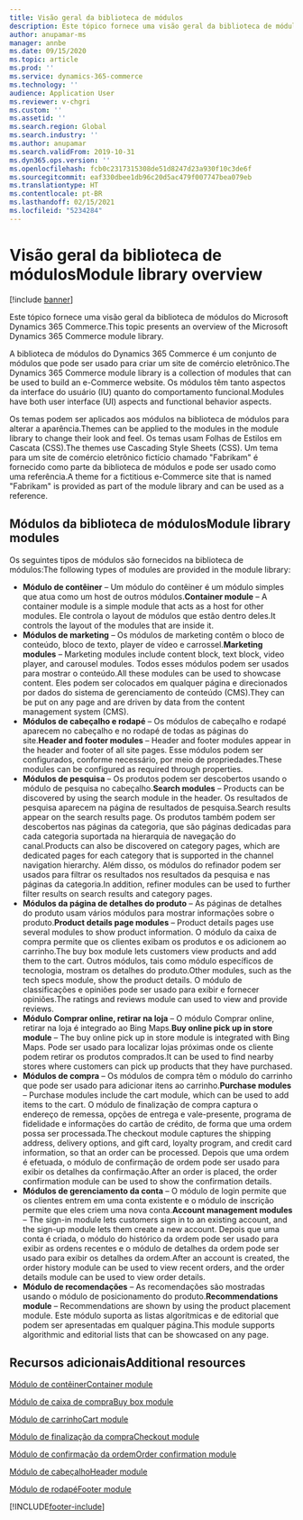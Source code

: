 ```yaml
---
title: Visão geral da biblioteca de módulos
description: Este tópico fornece uma visão geral da biblioteca de módulos do Microsoft Dynamics 365 Commerce.
author: anupamar-ms
manager: annbe
ms.date: 09/15/2020
ms.topic: article
ms.prod: ''
ms.service: dynamics-365-commerce
ms.technology: ''
audience: Application User
ms.reviewer: v-chgri
ms.custom: ''
ms.assetid: ''
ms.search.region: Global
ms.search.industry: ''
ms.author: anupamar
ms.search.validFrom: 2019-10-31
ms.dyn365.ops.version: ''
ms.openlocfilehash: fcb0c2317315308de51d8247d23a930f10c3de6f
ms.sourcegitcommit: eaf330dbee1db96c20d5ac479f007747bea079eb
ms.translationtype: HT
ms.contentlocale: pt-BR
ms.lasthandoff: 02/15/2021
ms.locfileid: "5234284"
---
```

# <a name="module-library-overview"></a><span data-ttu-id="e9ce3-103">Visão geral da biblioteca de módulos</span><span class="sxs-lookup"><span data-stu-id="e9ce3-103">Module library overview</span></span>

[!include [banner](includes/banner.md)]

<span data-ttu-id="e9ce3-104">Este tópico fornece uma visão geral da biblioteca de módulos do Microsoft Dynamics 365 Commerce.</span><span class="sxs-lookup"><span data-stu-id="e9ce3-104">This topic presents an overview of the Microsoft Dynamics 365 Commerce module library.</span></span>

<span data-ttu-id="e9ce3-105">A biblioteca de módulos do Dynamics 365 Commerce é um conjunto de módulos que pode ser usado para criar um site de comércio eletrônico.</span><span class="sxs-lookup"><span data-stu-id="e9ce3-105">The Dynamics 365 Commerce module library is a collection of modules that can be used to build an e-Commerce website.</span></span> <span data-ttu-id="e9ce3-106">Os módulos têm tanto aspectos da interface do usuário (IU) quanto do comportamento funcional.</span><span class="sxs-lookup"><span data-stu-id="e9ce3-106">Modules have both user interface (UI) aspects and functional behavior aspects.</span></span>

<span data-ttu-id="e9ce3-107">Os temas podem ser aplicados aos módulos na biblioteca de módulos para alterar a aparência.</span><span class="sxs-lookup"><span data-stu-id="e9ce3-107">Themes can be applied to the modules in the module library to change their look and feel.</span></span> <span data-ttu-id="e9ce3-108">Os temas usam Folhas de Estilos em Cascata (CSS).</span><span class="sxs-lookup"><span data-stu-id="e9ce3-108">The themes use Cascading Style Sheets (CSS).</span></span> <span data-ttu-id="e9ce3-109">Um tema para um site de comércio eletrônico fictício chamado "Fabrikam" é fornecido como parte da biblioteca de módulos e pode ser usado como uma referência.</span><span class="sxs-lookup"><span data-stu-id="e9ce3-109">A theme for a fictitious e-Commerce site that is named "Fabrikam" is provided as part of the module library and can be used as a reference.</span></span>

## <a name="module-library-modules"></a><span data-ttu-id="e9ce3-110">Módulos da biblioteca de módulos</span><span class="sxs-lookup"><span data-stu-id="e9ce3-110">Module library modules</span></span>

<span data-ttu-id="e9ce3-111">Os seguintes tipos de módulos são fornecidos na biblioteca de módulos:</span><span class="sxs-lookup"><span data-stu-id="e9ce3-111">The following types of modules are provided in the module library:</span></span>

- <span data-ttu-id="e9ce3-112">**Módulo de contêiner** – Um módulo do contêiner é um módulo simples que atua como um host de outros módulos.</span><span class="sxs-lookup"><span data-stu-id="e9ce3-112">**Container module** – A container module is a simple module that acts as a host for other modules.</span></span> <span data-ttu-id="e9ce3-113">Ele controla o layout de módulos que estão dentro deles.</span><span class="sxs-lookup"><span data-stu-id="e9ce3-113">It controls the layout of the modules that are inside it.</span></span>
- <span data-ttu-id="e9ce3-114">**Módulos de marketing** – Os módulos de marketing contêm o bloco de conteúdo, bloco de texto, player de vídeo e carrossel.</span><span class="sxs-lookup"><span data-stu-id="e9ce3-114">**Marketing modules** – Marketing modules include content block, text block, video player, and carousel modules.</span></span> <span data-ttu-id="e9ce3-115">Todos esses módulos podem ser usados para mostrar o conteúdo.</span><span class="sxs-lookup"><span data-stu-id="e9ce3-115">All these modules can be used to showcase content.</span></span> <span data-ttu-id="e9ce3-116">Eles podem ser colocados em qualquer página e direcionados por dados do sistema de gerenciamento de conteúdo (CMS).</span><span class="sxs-lookup"><span data-stu-id="e9ce3-116">They can be put on any page and are driven by data from the content management system (CMS).</span></span>
- <span data-ttu-id="e9ce3-117">**Módulos de cabeçalho e rodapé** – Os módulos de cabeçalho e rodapé aparecem no cabeçalho e no rodapé de todas as páginas do site.</span><span class="sxs-lookup"><span data-stu-id="e9ce3-117">**Header and footer modules** – Header and footer modules appear in the header and footer of all site pages.</span></span> <span data-ttu-id="e9ce3-118">Esse módulos podem ser configurados, conforme necessário, por meio de propriedades.</span><span class="sxs-lookup"><span data-stu-id="e9ce3-118">These modules can be configured as required through properties.</span></span>
- <span data-ttu-id="e9ce3-119">**Módulos de pesquisa** – Os produtos podem ser descobertos usando o módulo de pesquisa no cabeçalho.</span><span class="sxs-lookup"><span data-stu-id="e9ce3-119">**Search modules** – Products can be discovered by using the search module in the header.</span></span> <span data-ttu-id="e9ce3-120">Os resultados de pesquisa aparecem na página de resultados de pesquisa.</span><span class="sxs-lookup"><span data-stu-id="e9ce3-120">Search results appear on the search results page.</span></span> <span data-ttu-id="e9ce3-121">Os produtos também podem ser descobertos nas páginas da categoria, que são páginas dedicadas para cada categoria suportada na hierarquia de navegação do canal.</span><span class="sxs-lookup"><span data-stu-id="e9ce3-121">Products can also be discovered on category pages, which are dedicated pages for each category that is supported in the channel navigation hierarchy.</span></span> <span data-ttu-id="e9ce3-122">Além disso, os módulos do refinador podem ser usados para filtrar os resultados nos resultados da pesquisa e nas páginas da categoria.</span><span class="sxs-lookup"><span data-stu-id="e9ce3-122">In addition, refiner modules can be used to further filter results on search results and category pages.</span></span>
- <span data-ttu-id="e9ce3-123">**Módulos da página de detalhes do produto** – As páginas de detalhes do produto usam vários módulos para mostrar informações sobre o produto.</span><span class="sxs-lookup"><span data-stu-id="e9ce3-123">**Product details page modules** – Product details pages use several modules to show product information.</span></span> <span data-ttu-id="e9ce3-124">O módulo da caixa de compra permite que os clientes exibam os produtos e os adicionem ao carrinho.</span><span class="sxs-lookup"><span data-stu-id="e9ce3-124">The buy box module lets customers view products and add them to the cart.</span></span> <span data-ttu-id="e9ce3-125">Outros módulos, tais como módulo específicos de tecnologia, mostram os detalhes do produto.</span><span class="sxs-lookup"><span data-stu-id="e9ce3-125">Other modules, such as the tech specs module, show the product details.</span></span> <span data-ttu-id="e9ce3-126">O módulo de classificações e opiniões pode ser usado para exibir e fornecer opiniões.</span><span class="sxs-lookup"><span data-stu-id="e9ce3-126">The ratings and reviews module can used to view and provide reviews.</span></span>
- <span data-ttu-id="e9ce3-127">**Módulo Comprar online, retirar na loja** – O módulo Comprar online, retirar na loja é integrado ao Bing Maps.</span><span class="sxs-lookup"><span data-stu-id="e9ce3-127">**Buy online pick up in store module** – The buy online pick up in store module is integrated with Bing Maps.</span></span> <span data-ttu-id="e9ce3-128">Pode ser usado para localizar lojas próximas onde os cliente podem retirar os produtos comprados.</span><span class="sxs-lookup"><span data-stu-id="e9ce3-128">It can be used to find nearby stores where customers can pick up products that they have purchased.</span></span>
- <span data-ttu-id="e9ce3-129">**Módulos de compra** – Os módulos de compra têm o módulo do carrinho que pode ser usado para adicionar itens ao carrinho.</span><span class="sxs-lookup"><span data-stu-id="e9ce3-129">**Purchase modules** – Purchase modules include the cart module, which can be used to add items to the cart.</span></span> <span data-ttu-id="e9ce3-130">O módulo de finalização de compra captura o endereço de remessa, opções de entrega e vale-presente, programa de fidelidade e informações do cartão de crédito, de forma que uma ordem possa ser processada.</span><span class="sxs-lookup"><span data-stu-id="e9ce3-130">The checkout module captures the shipping address, delivery options, and gift card, loyalty program, and credit card information, so that an order can be processed.</span></span> <span data-ttu-id="e9ce3-131">Depois que uma ordem é efetuada, o módulo de confirmação de ordem pode ser usado para exibir os detalhes da confirmação.</span><span class="sxs-lookup"><span data-stu-id="e9ce3-131">After an order is placed, the order confirmation module can be used to show the confirmation details.</span></span>
- <span data-ttu-id="e9ce3-132">**Módulos de gerenciamento da conta** – O módulo de login permite que os clientes entrem em uma conta existente e o módulo de inscrição permite que eles criem uma nova conta.</span><span class="sxs-lookup"><span data-stu-id="e9ce3-132">**Account management modules** – The sign-in module lets customers sign in to an existing account, and the sign-up module lets them create a new account.</span></span> <span data-ttu-id="e9ce3-133">Depois que uma conta é criada, o módulo do histórico da ordem pode ser usado para exibir as ordens recentes e o módulo de detalhes da ordem pode ser usado para exibir os detalhes da ordem.</span><span class="sxs-lookup"><span data-stu-id="e9ce3-133">After an account is created, the order history module can be used to view recent orders, and the order details module can be used to view order details.</span></span>
- <span data-ttu-id="e9ce3-134">**Módulo de recomendações** – As recomendações são mostradas usando o módulo de posicionamento do produto.</span><span class="sxs-lookup"><span data-stu-id="e9ce3-134">**Recommendations module** – Recommendations are shown by using the product placement module.</span></span> <span data-ttu-id="e9ce3-135">Este módulo suporta as listas algorítmicas e de editorial que podem ser apresentadas em qualquer página.</span><span class="sxs-lookup"><span data-stu-id="e9ce3-135">This module supports algorithmic and editorial lists that can be showcased on any page.</span></span>

## <a name="additional-resources"></a><span data-ttu-id="e9ce3-136">Recursos adicionais</span><span class="sxs-lookup"><span data-stu-id="e9ce3-136">Additional resources</span></span>

[<span data-ttu-id="e9ce3-137">Módulo de contêiner</span><span class="sxs-lookup"><span data-stu-id="e9ce3-137">Container module</span></span>](add-container-module.md)

[<span data-ttu-id="e9ce3-138">Módulo de caixa de compra</span><span class="sxs-lookup"><span data-stu-id="e9ce3-138">Buy box module</span></span>](add-buy-box.md)

[<span data-ttu-id="e9ce3-139">Módulo de carrinho</span><span class="sxs-lookup"><span data-stu-id="e9ce3-139">Cart module</span></span>](add-cart-module.md)

[<span data-ttu-id="e9ce3-140">Módulo de finalização da compra</span><span class="sxs-lookup"><span data-stu-id="e9ce3-140">Checkout module</span></span>](add-checkout-module.md)

[<span data-ttu-id="e9ce3-141">Módulo de confirmação da ordem</span><span class="sxs-lookup"><span data-stu-id="e9ce3-141">Order confirmation module</span></span>](order-confirmation-module.md)

[<span data-ttu-id="e9ce3-142">Módulo de cabeçalho</span><span class="sxs-lookup"><span data-stu-id="e9ce3-142">Header module</span></span>](author-header-module.md)

[<span data-ttu-id="e9ce3-143">Módulo de rodapé</span><span class="sxs-lookup"><span data-stu-id="e9ce3-143">Footer module</span></span>](author-footer-module.md)


[!INCLUDE[footer-include](../includes/footer-banner.md)]